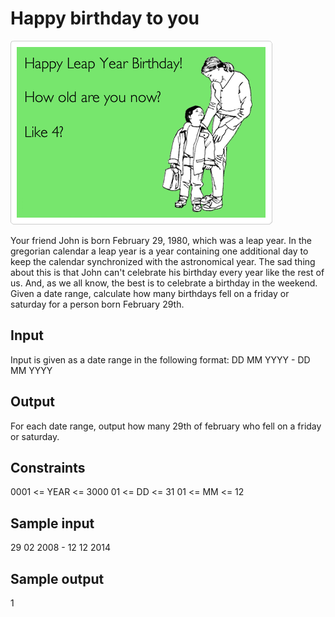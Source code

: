 # Happy birthday to you
![](../images/leap.png)

Your friend John is born February 29, 1980, which was a leap year. In the gregorian calendar a leap year is a year containing one
additional day to keep the calendar synchronized with the astronomical year. The sad thing about this is that John can't
celebrate his birthday every year like the rest of us. And, as we all know, the best is to celebrate a birthday in the
 weekend.
Given a date range, calculate how many birthdays fell on a friday or saturday for a person born February 29th.

## Input
Input is given as a date range in the following format:
DD MM YYYY - DD MM YYYY

## Output
For each date range, output how many 29th of february who fell on a friday or saturday.

## Constraints
0001 <= YEAR <= 3000
01 <= DD <= 31
 01 <= MM <= 12

## Sample input
29 02 2008 - 12 12 2014

## Sample output
1